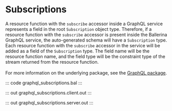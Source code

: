 # Subscriptions

A resource function with the `subscribe` accessor inside a GraphQL service represents a field in the root `Subscription` object type. Therefore, if a resource function with the `subscribe` accessor is present inside the Ballerina GraphQL service, the auto-generated schema will have a `Subscription` type. Each resource function with the `subscribe` accessor in the service will be added as a field of the `Subscription` type. The field name will be the resource function name, and the field type will be the constraint type of the stream returned from the resource function.
<br/><br/>
For more information on the underlying package, see the
[GraphQL package](https://docs.central.ballerina.io/ballerina/graphql/latest/).

::: code graphql_subscriptions.bal :::

::: out graphql_subscriptions.client.out :::

::: out graphql_subscriptions.server.out :::
